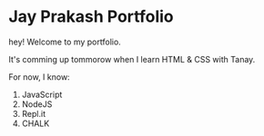 # Jay Prakash Portfolio

hey! Welcome to my portfolio. 

It's comming up tommorow when I learn HTML & CSS with Tanay.

For now, I know:

1. JavaScript
1. NodeJS
1. Repl.it
1. CHALK